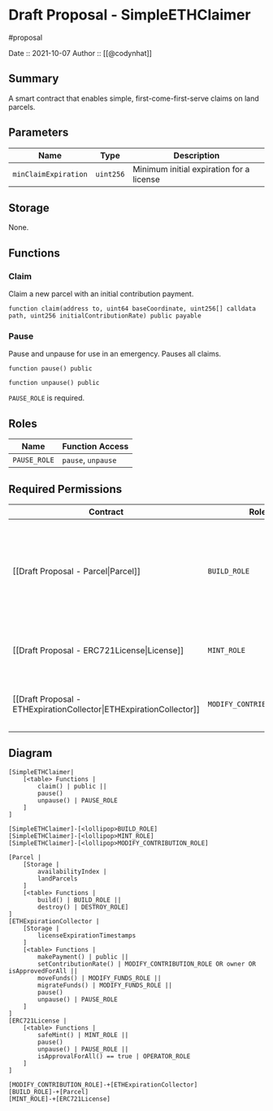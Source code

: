 # Draft Proposal - SimpleETHClaimer
#proposal

Date :: 2021-10-07
Author :: [[@codynhat]]

## Summary
A smart contract that enables simple, first-come-first-serve claims on land parcels.

## Parameters
| Name                  | Type      | Description                             |
| --------------------- | --------- | --------------------------------------- |
| `minClaimExpiration`       | `uint256` | Minimum initial expiration for a license        |

## Storage
None.

## Functions
### Claim
Claim a new parcel with an initial contribution payment.

```
function claim(address to, uint64 baseCoordinate, uint256[] calldata path, uint256 initialContributionRate) public payable
```

### Pause
Pause and unpause for use in an emergency. Pauses all claims.

```
function pause() public
```

```
function unpause() public
```

`PAUSE_ROLE` is required.

## Roles
| Name                       | Function Access       |
| -------------------------- | --------------------- |
| `PAUSE_ROLE`               | `pause`, `unpause`    |

## Required Permissions
| Contract                                                            | Role                       | Reason                                                                                           |
| ------------------------------------------------------------------- | -------------------------- | ------------------------------------------------------------------------------------------------ |
| [[Draft Proposal - Parcel\|Parcel]]                                 | `BUILD_ROLE`               | Builds a new parcel with the given base coordinate and path, if the payment and contribution are valid. |
| [[Draft Proposal - ERC721License\|License]]                               | `MINT_ROLE`                | Mints a license if parcel is successfully minted                                                 |
| [[Draft Proposal - ETHExpirationCollector\|ETHExpirationCollector]] | `MODIFY_CONTRIBUTION_ROLE` | Sets initial contribution rate when mint is successful                                           | 

## Diagram
```nomnoml
[SimpleETHClaimer|
	[<table> Functions |
		claim() | public ||
		pause() 
		unpause() | PAUSE_ROLE
	]
]

[SimpleETHClaimer]-[<lollipop>BUILD_ROLE]
[SimpleETHClaimer]-[<lollipop>MINT_ROLE]
[SimpleETHClaimer]-[<lollipop>MODIFY_CONTRIBUTION_ROLE]

[Parcel |
	[Storage |
		availabilityIndex |
		landParcels
	]
	[<table> Functions |
		build() | BUILD_ROLE || 
		destroy() | DESTROY_ROLE]
]
[ETHExpirationCollector | 
	[Storage |
		licenseExpirationTimestamps
	]
	[<table> Functions |
		makePayment() | public ||
		setContributionRate() | MODIFY_CONTRIBUTION_ROLE OR owner OR isApprovedForAll ||
		moveFunds() | MODIFY_FUNDS_ROLE ||
		migrateFunds() | MODIFY_FUNDS_ROLE ||
		pause() 
		unpause() | PAUSE_ROLE
	]
]
[ERC721License | 
	[<table> Functions |
		safeMint() | MINT_ROLE || 
		pause() 
		unpause() | PAUSE_ROLE || 
    	isApprovalForAll() == true | OPERATOR_ROLE
	]
]
	
[MODIFY_CONTRIBUTION_ROLE]-+[ETHExpirationCollector]
[BUILD_ROLE]-+[Parcel]
[MINT_ROLE]-+[ERC721License]
```